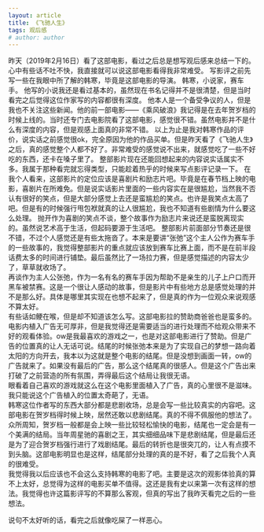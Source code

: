 ```yaml
---
layout: article
title: 《飞驰人生》
tags: 观后感
# author: author
---
```


昨天（2019年2月16日）看了这部电影，看过之后总是想写观后感来总结一下的。
心中有些话不吐不快，我直接就可以说这部电影看得我非常难受。
写影评之前先写一些在我眼中所了解的韩寒，毕竟是这部电影的导演。
韩寒，小说家，赛车手。
他写的小说我还是看过基本的，虽然现在书名记得并不是很清楚，但是当时看完之后觉得这位作家写的内容都很有深度。
他本人是一个备受争议的人，但是我也不关注这些新闻。他的前一部电影——《乘风破浪》我记得是在去年贺岁档的时候上线的。当时还专门去电影院看了这部电影，感觉很不错。虽然电影并不是什么有深度的内容，但是观感上面真的非常不错。
以上为止是我对韩寒作品的评价，说实话之前感觉很ok，完全原因为他的作品买单。但是昨天看了《飞驰人生》之后，真的感觉整个人都不好了。非常难受的感觉说不出来，就感觉吃了一些不好吃的东西，还卡在嗓子里了。
整部影片现在还能回想起来的内容说实话属实不多。我属于那种看完就忘得类型，只能趁着热乎的时候来写点影评记录一下。
在我个人看来，这部影片的定位应该是喜剧片和励志片吧。毕竟是在春节档上映的电影，喜剧片在所难免。但是说实话影片里面的一些内容实在是很尴尬，当然我不否认有很好的笑点，但是大部分感觉上去还是蛮尴尬的笑点。也许是我笑点太高了吧。但是有的时候强行甩包袱就真的让人很尴尬，我也不知道有些剧情为什么要这么处理。
抛开作为喜剧的笑点不谈，整个故事作为励志片来说还是蛮脱离现实的。虽然说艺术高于生活，但起码要源于生活吧。
整部影片前面部分节奏还是很不错，不过个人感觉还是有些太拖沓了。本来是要讲“张弛”这个主人公作为赛车手的一些故事的，我觉得整部影片的重点就应该放到赛车比赛上面，而不是在前半段话费太多的时间进行铺垫。最后虽然比了一场拉力赛，但是感觉描述的内容太少了，草草就收场了。  
再谈作为主人公张弛，作为一名有名的赛车手因为帮助不是亲生的儿子上户口而开黑车被禁赛。这是一个很让人感动的故事，但是影片中有些地方总是感觉处理的并不是那么好。具体是哪里其实现在也想不起来了，但是真的作为一位观众来说观感不算太好。  
有些话如鲠在喉，但是却不知道该怎么写。这部电影拉的赞助商爸爸也是蛮多的。电影内植入广告无可厚非，但是我觉得还是需要适当的进行处理而不给观众带来不好的观看体验。ow是我最喜欢的游戏之一，也是对这部电影进行了赞助。但是广告的位置真的让人无话可说。结尾的时候张弛本来是为了实现自己的梦想一路向着太阳的方向开去，我本以为这就是整个电影的结尾。但是没想到画面一转，ow的广告就来了。如果没有最后的广告，那么这个结尾真的很感人。但是这个广告出来打破了之前营造的所有氛围，弄得最后这个结局让我很无语。  
眼看着自己喜欢的游戏就这么在这个电影里面植入了广告，真的心里很不是滋味。我只能说这个广告植入的位置太奇葩了，无语。  
韩寒这位作者写的东西大部分都是悲剧收场，总是会写一些比较真实的内容吧。这部电影在贺岁档得时候上映，居然还敢以悲剧结尾。真的不得不佩服他的想法了。众所周知，贺岁档一般都是会上映一些比较轻松愉快的电影，结尾也一定会是有一个美满的结局。当年周星驰的喜剧之王，其实细细品味下是悲剧结尾，但是最后还是为了迎合贺岁档强行进行了戏剧结尾。最后的转折也是很突兀的，让人有点摸不到头脑。这部电影明显也是这样，结尾部分处理的真的是不好，看了之后我个人真的很难受。  
我觉得我以后应该也不会这么支持韩寒的电影了吧。主要是这次的观影体验真的算不上太好，总觉得为这样的电影买单不值得。这还是我有史以来第一次有这样的想法。我觉得也许这篇影评写的不算那么客观，但真的写出了我昨天看完之后的一些想法。  

说句不太好听的话，看完之后就像吃屎了一样恶心。  